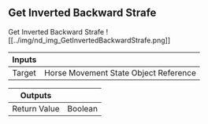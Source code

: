 ## Get Inverted Backward Strafe
Get Inverted Backward Strafe
![[../img/nd_img_GetInvertedBackwardStrafe.png]]

|Inputs||
|--|--|
| Target | Horse Movement State Object Reference |

|Outputs||
|--|--|
| Return Value | Boolean |
